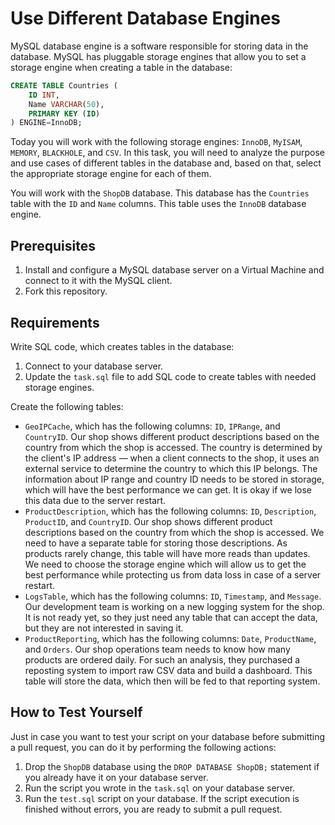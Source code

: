 # Use Different Database Engines

MySQL database engine is a software responsible for storing data in the database. MySQL has pluggable storage engines that allow you to set a storage engine when creating a table in the database: 

```sql
CREATE TABLE Countries (
    ID INT,
    Name VARCHAR(50),
    PRIMARY KEY (ID)
) ENGINE=InnoDB;
```

Today you will work with the following storage engines: `InnoDB`, `MyISAM`, `MEMORY`, `BLACKHOLE`, and `CSV`. In this task, you will need to analyze the purpose and use cases of different tables in the database and, based on that, select the appropriate storage engine for each of them. 

You will work with the `ShopDB` database. This database has the `Countries` table with the `ID` and `Name` columns. This table uses the `InnoDB` database engine. 

## Prerequisites

1. Install and configure a MySQL database server on a Virtual Machine and connect to it with the MySQL client.
2. Fork this repository.

## Requirements

Write SQL code, which creates tables in the database:

1. Connect to your database server. 
2. Update the `task.sql` file to add SQL code to create tables with needed storage engines.

Create the following tables: 

- `GeoIPCache`, which has the following columns: `ID`, `IPRange`, and `CountryID`. Our shop shows different product descriptions based on the country from which the shop is accessed. The country is determined by the client's IP address — when a client connects to the shop, it uses an external service to determine the country to which this IP belongs. The information about IP range and country ID needs to be stored in storage, which will have the best performance we can get. It is okay if we lose this data due to the server restart. 
- `ProductDescription`, which has the following columns: `ID`, `Description`, `ProductID`, and `CountryID`. Our shop shows different product descriptions based on the country from which the shop is accessed. We need to have a separate table for storing those descriptions. As products rarely change, this table will have more reads than updates. We need to choose the storage engine which will allow us to get the best performance while protecting us from data loss in case of a server restart. 
- `LogsTable`, which has the following columns: `ID`, `Timestamp`, and `Message`. Our development team is working on a new logging system for the shop. It is not ready yet, so they just need any table that can accept the data, but they are not interested in saving it. 
- `ProductReporting`, which has the following columns: `Date`, `ProductName`, and `Orders`. Our shop operations team needs to know how many products are ordered daily. For such an analysis, they purchased a reposting system to import raw CSV data and build a dashboard. This table will store the data, which then will be fed to that reporting system. 

## How to Test Yourself

Just in case you want to test your script on your database before submitting a pull request, you can do it by performing the following actions: 

1. Drop the `ShopDB` database using the `DROP DATABASE ShopDB;` statement if you already have it on your database server. 
2. Run the script you wrote in the `task.sql` on your database server. 
3. Run the `test.sql` script on your database. If the script execution is finished without errors, you are ready to submit a pull request. 
